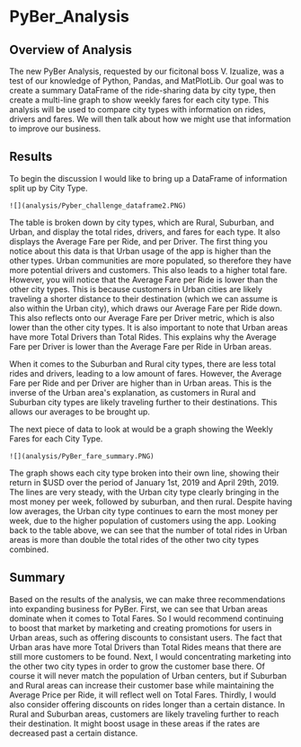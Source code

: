 # PyBer_Analysis

## Overview of Analysis
The new PyBer Analysis, requested by our ficitonal boss V. Izualize, was a test of our knowledge of Python, Pandas, and MatPlotLib. Our goal was to create a summary DataFrame of the ride-sharing data by city type, then create a multi-line graph to show weekly fares for each city type. This analysis will be used to compare city types with information on rides, drivers and fares. We will then talk about how we might use that information to improve our business. 

## Results
To begin the discussion I would like to bring up a DataFrame of information split up by City Type.

    ![](analysis/Pyber_challenge_dataframe2.PNG)

The table is broken down by city types, which are Rural, Suburban, and Urban, and display the total rides, drivers, and fares for each type. It also displays the Average Fare per Ride, and per Driver. The first thing you notice about this data is that Urban usage of the app is higher than the other types. Urban communities are more populated, so therefore they have more potential drivers and customers. This also leads to a higher total fare. However, you will notice that the Average Fare per Ride is lower than the other city types. This is because customers in Urban cities are likely traveling a shorter distance to their destination (which we can assume is also within the Urban city), which draws our Average Fare per Ride down. This also reflects onto our Average Fare per Driver metric, which is also lower than the other city types. It is also important to note that Urban areas have more Total Drivers than Total Rides. This explains why the Average Fare per Driver is lower than the Average Fare per Ride in Urban areas.

When it comes to the Suburban and Rural city types, there are less total rides and drivers, leading to a low amount of fares. However, the Average Fare per Ride and per Driver are higher than in Urban areas. This is the inverse of the Urban area's explanation, as customers in Rural and Suburban city types are likely traveling further to their destinations. This allows our averages to be brought up.

The next piece of data to look at would be a graph showing the Weekly Fares for each City Type. 

    ![](analysis/PyBer_fare_summary.PNG)

The graph shows each city type broken into their own line, showing their return in $USD over the period of January 1st, 2019 and April 29th, 2019. The lines are very steady, with the Urban city type clearly bringing in the most money per week, followed by suburban, and then rural. Despite having low averages, the Urban city type continues to earn the most money per week, due to the higher population of customers using the app. Looking back to the table above, we can see that the number of total rides in Urban areas is more than double the total rides of the other two city types combined. 

## Summary
Based on the results of the analysis, we can make three recommendations into expanding business for PyBer. First, we can see that Urban areas dominate when it comes to Total Fares. So I would recommend continuing to boost that market by marketing and creating promotions for users in Urban areas, such as offering discounts to consistant users. The fact that Urban aras have more Total Drivers than Total Rides means that there are still more customers to be found. Next, I would concentrating marketing into the other two city types in order to grow the customer base there. Of course it will never match the population of Urban centers, but if Suburban and Rural areas can increase their customer base while maintaining the Average Price per Ride, it will reflect well on Total Fares. Thirdly, I would also consider offering discounts on rides longer than a certain distance. In Rural and Suburban areas, customers are likely traveling further to reach their destination. It might boost usage in these areas if the rates are decreased past a certain distance. 